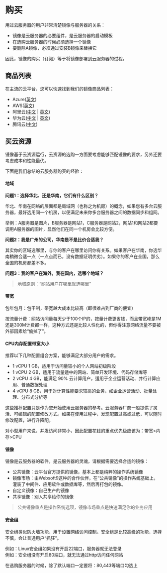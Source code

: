 # 购买

用过云服务器的用户非常清楚镜像与服务器的关系：

* 镜像是云服务器的必要组件，是云服务器的启动模板
* 在选购云服务器的时候必须选择一个镜像
* 要删除A镜像，必须通过安装B镜像来替换它

因此，镜像的购买（订阅）等于将镜像部署到云服务器的过程。

## 商品列表

在主流的云平台，您可以快速找到我们的镜像商品列表：

- Azure([英文](https://azuremarketplace.microsoft.com/en-us/marketplace/apps?search=websoft9&page=1))
- AWS([英文](https://aws.amazon.com/marketplace/seller-profile?id=c639a579-182c-4d30-8578-4d4d89fba658))
- 阿里云([中文](https://shop658hlt17.market.aliyun.com) | [英文](https://marketplace.alibabacloud.com/store/2116499/list.html?pageIndex=1&supplierId=2116499))
- 华为云([中文](https://market.huaweicloud.com/seller/e57458aa054b430fb2f82a066105f986) | [英文](https://marketplace-intl.huaweicloud.com/seller/a0d01460031d46639391c78a61de9a0f))
- 腾讯云([中文](https://market.cloud.tencent.com/stores/1252192180))

## 买云资源

镜像基于云资源运行，云资源的选购一方面要考虑能够匹配镜像的要求，另外还要考虑成本和性能最优。

下面是我们总结的云服务器购买的经验：

#### 地域

**问题1：选择华北、还是华南，它们有什么区别？**

华北、华南在网络的层面都是局域网（也称之为机房）的概念，如果您有多台云服务器，最好选用同一个机房，以便满足未来你多台服务器之间的数据同步和组网。

举例：A服务器是图片，B服务器是网站1，C服务器是网站2，网站1和网站2都要调用A服务器的图片，显然他们在同一个机房会比较方便。

**问题2：我是广州的公司，华南是不是比价合适我？**

其实你的区域选哪里，与你的客户在哪里访问你有关系。如果客户在华南，你选华南稍微合适一点（一点点而已，没有数据证明优劣）。如果你的客户在全国，那么全国的机房都差不多。

**问题3：我的客户在海外，我在国内，选哪个地域？**

> 地域原则：“网站用户在哪里就选哪里”

#### 带宽

包年包月：包干制，带宽越大成本比较高（即很难占到厂商的便宜）

按流量计费：网站访问量每天少于100个IP的，按量计费更省钱，而且带宽峰是1M还是300M计费都一样，这种方式还是比较人性化的，但你得注意网络流量不要被外部因素给“偷掉了”。

#### CPU内存配置带宽大小

推荐以下几种配置组合方案，能够满足大部分用户的需求。

*   1 vCPU 1 GB，适用于访问量较小的个人网站初级阶段
*   1 vCPU 2 GB，适用于流量适中的网站、简单开发环境、代码存储库等
*   2 vCPU 4 GB，能满足 90% 云计算用户，适用于企业运营活动、并行计算应用、普通数据处理
*   4 vCPU 8 GB，用于对计算性能要求较高的业务，如企业运营活动、批量处理、分布式分析等

这些推荐配置只是作为您开始使用云服务器的参考。云服务器厂商一般提供了灵活、可编辑的配置修改方式。如果在使用过程中，发现配置过高或过低，可以随时修改配置，进行升降配。

对小型用户来说，并发访问非常小，因此配置花钱的重点优先级应该为：带宽&gt;内存&gt;CPU

#### 镜像

镜像是云服务器的软件，是云服务器的灵魂，请根据需要选择合适的镜像：

* 公共镜像：云平台官方提供的镜像，基本上都是纯粹的操作系统镜像
* 镜像市场：由Websoft9这种的合作伙伴，在“公共镜像”的操作系统基础上，灌装了中间件、应用软件或数据库等，然后再打包的镜像。
* 自定义镜像：自己生产的镜像
* 共享镜像：别人共享给你的镜像

> 公共镜像重点是操作系统选项，镜像市场重点是快速满足你的业务应用


#### 安全组

安全组类似防火墙功能，用于设置网络访问控制。安全组是比较高级的功能，选择不慎，会让普通用户“抓狂”。

例如：Linux安全组如果没有开启22端口，服务器就无法登录  
例如：安全组没有开启80端口，就无法通过http访问任何网站

在选购服务器的时候，除了默认端口一定要将：80,443等端口勾选上




